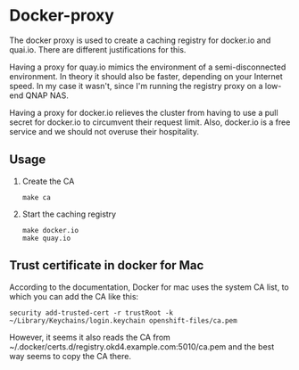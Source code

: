 # Docker-proxy

The docker proxy is used to create a caching registry for docker.io and quai.io. There are different 
justifications for this.

Having a proxy for quay.io mimics the environment of a semi-disconnected environment. In theory
it should also be faster, depending on your Internet speed. In my case it wasn't, since I'm running
the registry proxy on a low-end QNAP NAS.

Having a proxy for docker.io relieves the cluster from having to use a pull secret for docker.io to
circumvent their request limit. Also, docker.io is a free service and we should not overuse their 
hospitality.

## Usage

1. Create the CA
   ```
   make ca
   ```

2. Start the caching registry
   ```
   make docker.io
   make quay.io
   ```

## Trust certificate in docker for Mac

According to the documentation, Docker for mac uses the system CA list, to which you can add the CA like this:

```
security add-trusted-cert -r trustRoot -k ~/Library/Keychains/login.keychain openshift-files/ca.pem
```

However, it seems it also reads the CA from ~/.docker/certs.d/registry.okd4.example.com:5010/ca.pem and
the best way seems to copy the CA there.
